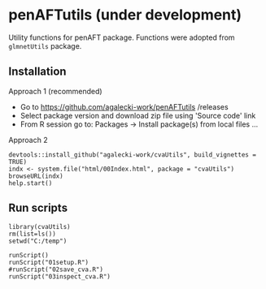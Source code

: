 # penAFTutils (under development)

Utility functions for penAFT package. Functions were adopted from `glmnetUtils` package.

## Installation

Approach 1 (recommended)

* Go to https://github.com/agalecki-work/penAFTutils /releases
* Select package version and download zip file using 'Source code' link
* From R session go to: Packages -> Install package(s) from local files ... 

Approach 2

```
devtools::install_github("agalecki-work/cvaUtils", build_vignettes = TRUE)
indx <- system.file("html/00Index.html", package = "cvaUtils")
browseURL(indx)
help.start()
```

## Run scripts

```
library(cvaUtils)
rm(list=ls())
setwd("C:/temp")
```


```
runScript()
runScript("01setup.R")
#runScript("02save_cva.R")
runScript("03inspect_cva.R")
```